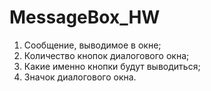 # MessageBox_HW

1) Сообщение, выводимое в окне;
2) Количество кнопок диалогового окна;
3) Какие именно кнопки будут выводиться;
4) Значок диалогового окна.
